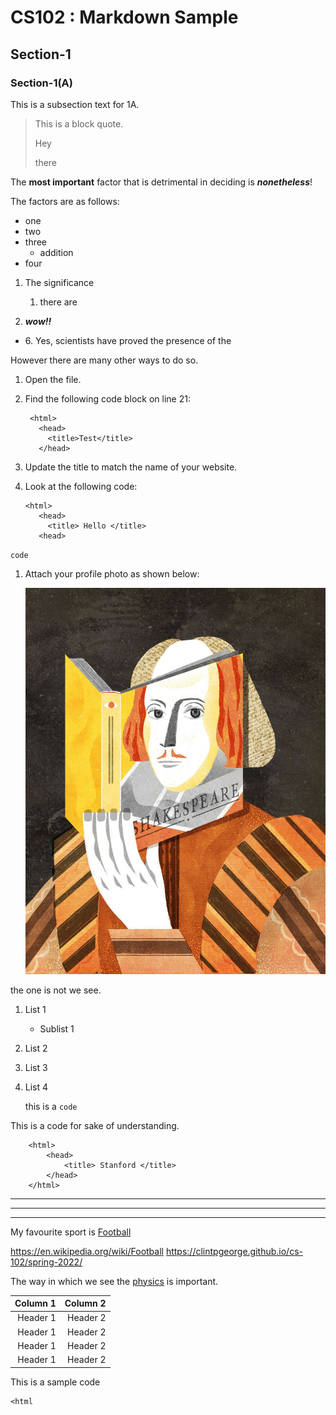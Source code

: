 # CS102 : Markdown Sample
## Section-1
### Section-1(A)
This is a subsection text for 1A.

> This is a block quote.
> 
> Hey
> 
> there

The **most important** factor that is detrimental in deciding is ***nonetheless***!

The factors are as follows:
- one 
- two
- three 
  - addition
- four

1. The significance
   1. there are 

2. ***wow!!***
   
- 6\. Yes, scientists have proved the presence of the 

However there are many other ways to do so.

1. Open the file.
2. Find the following code block on line 21:

        <html>
          <head>
            <title>Test</title>
          </head>

3. Update the title to match the name of your website.

1. Look at the following code:
   
       <html>
          <head>
            <title> Hello </title>
          <head>



`code`

1. Attach your profile photo as shown below:
   
   ![me](img.jpg)


the one is not we see.

1. List 1
   - Sublist 1
2. List 2
3. List 3
4. List 4
   
   this is a `code`

This is a code for sake of understanding.

        <html>
            <head>
                <title> Stanford </title>
            </head>
        </html>


***
___
---
My favourite sport is [Football](https://en.wikipedia.org/wiki/Football "soccer")

<https://en.wikipedia.org/wiki/Football>
https://clintpgeorge.github.io/cs-102/spring-2022/

The way in which we see the [physics][1] is important.

[1]: https://en.wikipedia.org/wiki/Physics



|   Column 1   |   Column 2  |
|--------------:|-------------:|
| Header 1     | Header 2    |
| Header 1     | Header 2    |
| Header 1     | Header 2    |
| Header 1     | Header 2    |


This is a sample code

    <html
